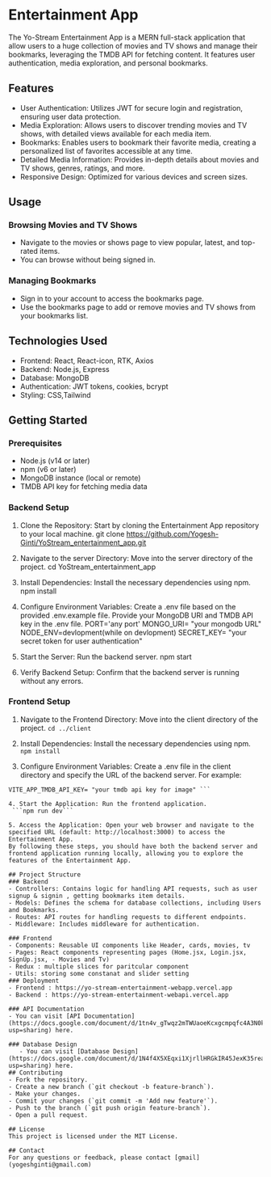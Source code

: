 # Entertainment App
  The Yo-Stream Entertainment App is a MERN full-stack application that allow  users to a huge collection of movies and TV shows and manage their bookmarks, leveraging the TMDB API for fetching content. It features user authentication, media exploration, and personal bookmarks.

## Features
  - User Authentication: Utilizes JWT for secure login and registration, ensuring user data protection.
  - Media Exploration: Allows users to discover trending movies and TV shows, with detailed views available for each media item.
  - Bookmarks: Enables users to bookmark their favorite media, creating a personalized list of favorites accessible at any time.
  - Detailed Media Information: Provides in-depth details about movies and TV shows, genres, ratings, and more.
  - Responsive Design: Optimized for various devices and screen sizes.

## Usage

### Browsing Movies and TV Shows
- Navigate to the movies or shows page to view popular, latest, and top-rated items.
- You can browse without being signed in.

### Managing Bookmarks
- Sign in to your account to access the bookmarks page.
- Use the bookmarks page to add or remove movies and TV shows from your bookmarks list.

## Technologies Used
  - Frontend: React, React-icon, RTK, Axios
  - Backend: Node.js, Express
  - Database: MongoDB
  - Authentication: JWT tokens, cookies, bcrypt
  - Styling: CSS,Tailwind

## Getting Started

  ### Prerequisites
  - Node.js (v14 or later)
  - npm (v6 or later)
  - MongoDB instance (local or remote)
  - TMDB API key for fetching media data

### Backend Setup
1. Clone the Repository: Start by cloning the Entertainment App repository to your local machine.
 git clone https://github.com/Yogesh-Ginti/YoStream_entertainment_app.git

2. Navigate to the server Directory: Move into the server directory of the project.
 cd YoStream_entertainment_app

3. Install Dependencies: Install the necessary dependencies using npm.
    npm install

4. Configure Environment Variables: Create a .env file based on the provided .env.example file. Provide your MongoDB URI and TMDB API key in the .env file.
 PORT='any port'
 MONGO_URI= "your mongodb URL"
 NODE_ENV=devlopment(while on devlopment)
 SECRET_KEY= "your secret token for user authentication"
    

5. Start the Server: Run the backend server.
    npm start

6. Verify Backend Setup: Confirm that the backend server is running without any errors.

### Frontend Setup
1. Navigate to the Frontend Directory: Move into the client directory of the project.
 ``` cd ../client ```

2. Install Dependencies: Install the necessary dependencies using npm.
 ``` npm install```

3. Configure Environment Variables: Create a .env file in the client directory and specify the URL of the backend server. For example:

 ``` REACT_APP_BACKEND_URL= "your live backend server"
 VITE_APP_TMDB_API_KEY= "your tmdb api key for image" ```

4. Start the Application: Run the frontend application.
  ```npm run dev```

5. Access the Application: Open your web browser and navigate to the specified URL (default: http://localhost:3000) to access the Entertainment App.
By following these steps, you should have both the backend server and frontend application running locally, allowing you to explore the features of the Entertainment App.

## Project Structure
### Backend
- Controllers: Contains logic for handling API requests, such as user signup & signin , getting bookmarks item details.
- Models: Defines the schema for database collections, including Users and Bookmarks.
- Routes: API routes for handling requests to different endpoints.
- Middleware: Includes middleware for authentication.

### Frontend
- Components: Reusable UI components like Header, cards, movies, tv
- Pages: React components representing pages (Home.jsx, Login.jsx, SignUp.jsx, - Movies and Tv)
- Redux : multiple slices for paritcular component
- Utils: storing some constanat and slider setting
### Deployment
- Frontend : https://yo-stream-entertainment-webapp.vercel.app
- Backend : https://yo-stream-entertainment-webapi.vercel.app
    
### API Documentation
- You can visit [API Documentation](https://docs.google.com/document/d/1tn4v_gTwqz2mTWUaoeKcxgcmpqfc4A3N0k5QJOilRAk/edit?usp=sharing) here.

### Database Design
    - You can visit [Database Design](https://docs.google.com/document/d/1N4f4X5XEqxi1XjrllHRGkIR45JexK35reaUiaqWJKIE/edit?usp=sharing) here.
## Contributing
- Fork the repository.
- Create a new branch (`git checkout -b feature-branch`).
- Make your changes.
- Commit your changes (`git commit -m 'Add new feature'`).
- Push to the branch (`git push origin feature-branch`).
- Open a pull request.

## License
This project is licensed under the MIT License.

## Contact
For any questions or feedback, please contact [gmail](yogeshginti@gmail.com)
